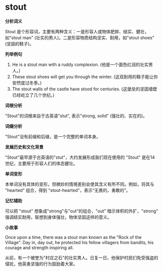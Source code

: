 # stout

**分析词义**

  

Stout 是个形容词，主要有两种含义：一是形容人或物体肥胖、结实、健壮，如"stout man" (壮实的男人)。二是形容物质结构坚实、耐用，如"stout shoes" (坚固的鞋子)。

  

**列举例句**

  

1.  He is a stout man with a ruddy complexion. (他是一个面色红润的壮实男人。)
2.  These stout shoes will get you through the winter. (这双耐用的鞋子能让你安然度过冬季。)
3.  The stout walls of the castle have stood for centuries. (这堡垒的坚固墙壁已经屹立了几个世纪。)

  

**词根分析**

  

"Stout"的词根来自于古英语"stut", 表示"strong, solid" (强壮的、实在的)。

  

**词缀分析**

  

"Stout"没有前缀和后缀，是一个完整的单词本身。

  

**发展历史和文化背景**

  

"Stout"最早源于古英语的"stut"，大约发展形成我们现在使用的 "Stout" 是在14世纪，主要用于形容人们的体态健壮。

  

**单词变形**

  

本单词没有具体的变形，但微妙的情境差别会使其含义有所不同。例如，将其与 "hearted" 组合，得到 "stout-hearted"，表示“无畏的，勇敢的”。

  

**记忆辅助**

  

可以把 "stout" 想象成"strong"与"out"的组合，"out" 暗示体积的外扩，"strong" 强调结实耐用，联想到身体强壮，物体坚固这样的意义。

  

**小故事**

  

Once upon a time, there was a stout man known as the "Rock of the Village". Day in, day out, he protected his fellow villagers from bandits, his courage and strength inspiring all.

  

从前，有一个被誉为"村庄之石"的壮实男人。日复一日，他保护村民们免受强盗的侵扰，他英勇坚强的行为鼓励着大家。
